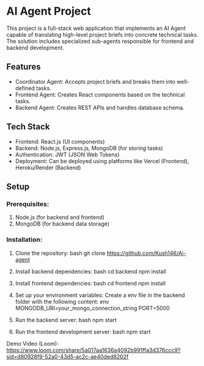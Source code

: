 
# AI Agent Project

This project is a full-stack web application that implements an AI Agent capable of translating high-level project briefs into concrete technical tasks. The solution includes specialized sub-agents responsible for frontend and backend development.

## Features
- Coordinator Agent: Accepts project briefs and breaks them into well-defined tasks.
- Frontend Agent: Creates React components based on the technical tasks.
- Backend Agent: Creates REST APIs and handles database schema.

## Tech Stack
- Frontend: React.js (UI components)
- Backend: Node.js, Express.js, MongoDB (for storing tasks)
- Authentication: JWT (JSON Web Tokens)
- Deployment: Can be deployed using platforms like Vercel (Frontend), Heroku/Render (Backend)

## Setup

### Prerequisites:
1. Node.js (for backend and frontend)
2. MongoDB (for backend data storage)

### Installation:

1. Clone the repository:
   bash
   git clone https://github.com/Kush146/Ai-agent

   

2. Install backend dependencies:
   bash
   cd backend
   npm install
   

3. Install frontend dependencies:
   bash
   cd frontend
   npm install
   

4. Set up your environment variables:
   Create a env file in the backend folder with the following content:
   env
   MONGODB_URI=your_mongo_connection_string
   PORT=5000
   

5. Run the backend server:
   bash
   npm start
   

6. Run the frontend development server:
   bash
   npm start
   


 Demo Video (Loom): https://www.loom.com/share/5a017aa1636a4092b991ffa3d376ccc9?sid=d80928f9-52a0-43d5-ac2c-ae40ded8202f



